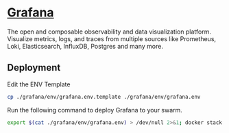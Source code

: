 # [Grafana](https://grafana.com/)

The open and composable observability and data visualization platform. Visualize metrics, logs, and traces from multiple sources like Prometheus, Loki, Elasticsearch, InfluxDB, Postgres and many more.

## Deployment

Edit the ENV Template

```bash
cp ./grafana/env/grafana.env.template ./grafana/env/grafana.env
```

Run the following command to deploy Grafana to your swarm.

```bash
export $(cat ./grafana/env/grafana.env) > /dev/null 2>&1; docker stack deploy -c ./grafana/compose.yaml grafana
```
